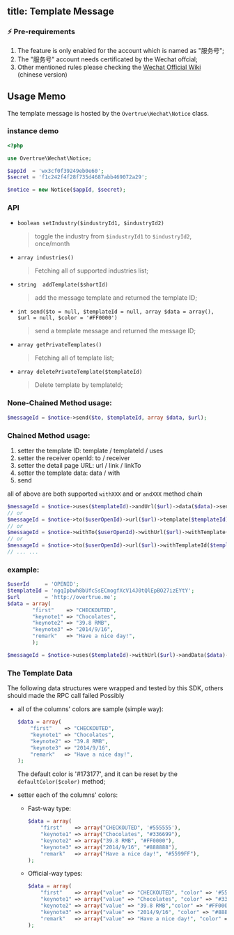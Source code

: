 title: Template Message
---

### :zap: Pre-requirements

1. The feature is only enabled for the account which is named as "服务号";
2. The "服务号" account needs certificated by the Wechat offcial;
3. Other mentioned rules please checking the [Wechat Official Wiki](http://mp.weixin.qq.com/wiki/17/304c1885ea66dbedf7dc170d84999a9d.html) (chinese version)

## Usage Memo

The template message is hosted by the `Overtrue\Wechat\Notice` class.

### instance demo

```php
<?php

use Overtrue\Wechat\Notice;

$appId  = 'wx3cf0f39249eb0e60';
$secret = 'f1c242f4f28f735d4687abb469072a29';

$notice = new Notice($appId, $secret);
```

### API

+ `boolean setIndustry($industryId1, $industryId2)`

  > toggle the industry from `$industryId1` to `$industryId2`, once/month
+ `array industries()`

  > Fetching all of supported industries list;
+ `string  addTemplate($shortId)`

  > add the message template and returned the template ID;
+ `int send($to = null, $templateId = null, array $data = array(), $url = null, $color = '#FF0000')`

  > send a template message and returned the message ID;
+ `array getPrivateTemplates()`

  > Fetching all of template list;
+ `array deletePrivateTemplate($templateId)`

  > Delete template by templateId;
  

### None-Chained Method usage:

```php
$messageId = $notice->send($to, $templateId, array $data, $url);
```


### Chained Method usage:

  1. setter the template ID: template / templateId / uses
  2. setter the receiver openId: to / receiver
  4. setter the detail page URL: url / link / linkTo
  5. setter the template data: data / with
  6. send

  all of above are both supported `withXXX` and or `andXXX` method chain

```php
$messageId = $notice->uses($templateId)->andUrl($url)->data($data)->send();
// or
$messageId = $notice->to($userOpenId)->url($url)->template($templateId)->andData($data)->send();
// or
$messageId = $notice->withTo($userOpenId)->withUrl($url)->withTemplate($templateId)->withData($data)->send();
// or
$messageId = $notice->to($userOpenId)->url($url)->withTemplateId($templateId)->send();
// ... ...
```

### example:

```php
$userId     = 'OPENID';
$templateId = 'ngqIpbwh8bUfcSsECmogfXcV14J0tQlEpBO27izEYtY';
$url        = 'http://overtrue.me';
$data = array(
        "first"    => "CHECKOUTED",
        "keynote1" => "Chocolates",
        "keynote2" => "39.8 RMB",
        "keynote3" => "2014/9/16",
        "remark"   => "Have a nice day!",
        );

$messageId = $notice->uses($templateId)->withUrl($url)->andData($data)->andReceiver($userId)->send();
```

### The Template Data

The following data structures were wrapped and tested by this SDK, others should made the RPC call failed Possibly

- all of the columns' colors are sample (simple way):

    ```php
    $data = array(
        "first"    => "CHECKOUTED",
        "keynote1" => "Chocolates",
        "keynote2" => "39.8 RMB",
        "keynote3" => "2014/9/16",
        "remark"   => "Have a nice day!",
    );
    ```
  The default color is '#173177', and it can be reset by the `defaultColor($color)` method;

- setter each of the columns' colors:

    + Fast-way type:

        ```php
        $data = array(
            "first"    => array("CHECKOUTED", '#555555'),
            "keynote1" => array("Chocolates", "#336699"),
            "keynote2" => array("39.8 RMB", "#FF0000"),
            "keynote3" => array("2014/9/16", "#888888"),
            "remark"   => array("Have a nice day!", "#5599FF"),
        );
        ```
    + Official-way types:

        ```php
        $data = array(
            "first"    => array("value" => "CHECKOUTED", "color" => '#555555'),
            "keynote1" => array("value" => "Chocolates", "color" => "#336699"),
            "keynote2" => array("value" => "39.8 RMB","color" => "#FF0000"),
            "keynote3" => array("value" => "2014/9/16", "color" => "#888888"),
            "remark"   => array("value" => "Have a nice day!", "color" => "#5599FF"),
        );
        ```
